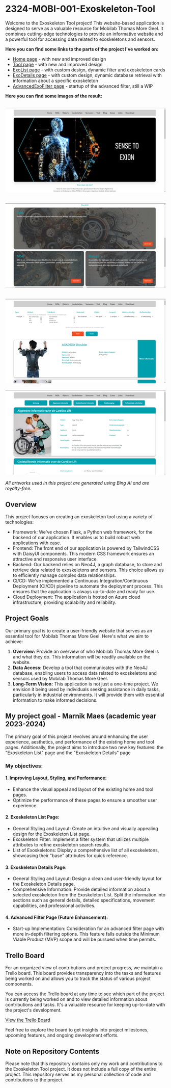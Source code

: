 # 2324-MOBI-001-Exoskeleton-Tool

Welcome to the Exoskeleton Tool project! This website-based application is designed to serve as a valuable resource for Mobilab Thomas More Geel. It combines cutting-edge technologies to provide an informative website and a powerful tool for accessing data related to exoskeletons and sensors.

**Here you can find some links to the parts of the project I've worked on:**
* [Home page](https://sense-to-exion.azurewebsites.net/) - with new and improved design
* [Tool page](https://sense-to-exion.azurewebsites.net/tool) - with new and improved design
* [ExoList page](https://sense-to-exion.azurewebsites.net/exolist) - with custom design, dynamic filter and exoskeleton cards
* [ExoDetails page](https://sense-to-exion.azurewebsites.net/exoskeleton/19) - with custom design, dynamic database retrieval with information about a specific exoskeleton 
* [AdvancedExoFilter page](https://sense-to-exion.azurewebsites.net/advancedFilter) - startup of the advanced filter, still a WIP

**Here you can find some images of the result:**

![HomePage1](./documents/pictures/HomePage1.png)
---
![HomePage2](./documents/pictures/HomePage2.png)
---
![FilterPage1](./documents/pictures/FilterPage1.png)
---
![DetailsPage1](./documents/pictures/DetailsPage1.png)

_All artworks used in this project are generated using Bing AI and are royalty-free._

## Overview
This project focuses on creating an exoskeleton tool using a variety of technologies:
* Framework: We've chosen Flask, a Python web framework, for the backend of our application. It enables us to build robust web applications with ease.
* Frontend: The front end of our application is powered by TailwindCSS with DaisyUI components. This modern CSS framework ensures an attractive and responsive user interface.
* Backend: Our backend relies on Neo4J, a graph database, to store and retrieve data related to exoskeletons and sensors. This choice allows us to efficiently manage complex data relationships.
* CI/CD: We've implemented a Continuous Integration/Continuous Deployment (CI/CD) pipeline to automate the deployment process. This ensures that the application is always up-to-date and ready for use.
* Cloud Deployment: The application is hosted on Azure cloud infrastructure, providing scalability and reliability.

## Project Goals
Our primary goal is to create a user-friendly website that serves as an essential tool for Mobilab Thomas More Geel. Here's what we aim to achieve:

1. **Overview:** Provide an overview of who Mobilab Thomas More Geel is and what they do. This information will be readily available on the website.
2. **Data Access:** Develop a tool that communicates with the Neo4J database, enabling users to access data related to exoskeletons and sensors used by Mobilab Thomas More Geel.
3. **Long-Term Vision:** This application is not just a one-time project. We envision it being used by individuals seeking assistance in daily tasks, particularly in industrial environments. It will provide them with essential information to make informed decisions.

## My project goal - Marnik Maes (academic year 2023-2024)
The primary goal of this project revolves around enhancing the user experience, aesthetics, and performance of the existing home and tool pages. Additionally, the project aims to introduce two new key features: the "Exoskeleton List" page and the "Exoskeleton Details" page

### My objectives:
#### 1. Improving Layout, Styling, and Performance:
 * Enhance the visual appeal and layout of the existing home and tool pages.
 * Optimize the performance of these pages to ensure a smoother user experience.
#### 2. Exoskeleton List Page:
  * General Styling and Layout: Create an intuitive and visually appealing design for the Exoskeleton List page.
  * Exoskeleton Filter: Implement a filter system that utilizes multiple attributes to refine exoskeleton search results.
  * List of Exoskeletons: Display a comprehensive list of all exoskeletons, showcasing their "base" attributes for quick reference.
#### 3. Exoskeleton Details Page:
  * General Styling and Layout: Design a clean and user-friendly layout for the Exoskeleton Details page.
  * Comprehensive Information: Provide detailed information about a selected exoskeleton from the Exoskeleton List. Split the information into sections such as general details, detailed specifications, movement capabilities, and   professional activities.
#### 4. Advanced Filter Page (Future Enhancement):
  * Start-up Implementation: Consideration for an advanced filter page with more in-depth filtering options. This feature falls outside the Minimum Viable Product (MVP) scope and will be pursued when time permits.

## Trello Board
For an organized view of contributions and project progress, we maintain a Trello board. This board provides transparency into the tasks and features being worked on and allows you to track the status of various project components.

You can access the Trello board at any time to see which part of the project is currently being worked on and to view detailed information about contributions and tasks. It's a valuable resource for keeping up-to-date with the project's development.

[View the Trello Board](https://trello.com/invite/b/XNI5AqPL/ATTI40b4dd8c9280d01682f555ed1f3183704FAC07A8/s2e)

Feel free to explore the board to get insights into project milestones, upcoming features, and ongoing development efforts.


## Note on Repository Contents
Please note that this repository contains only my work and contributions to the Exoskeleton Tool project. It does not include a full copy of the entire project. This repository serves as my personal collection of code and contributions to the project.
